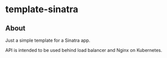 # template-sinatra

## About

Just a simple template for a Sinatra app.

API is intended to be used behind load balancer and Nginx on Kubernetes.
